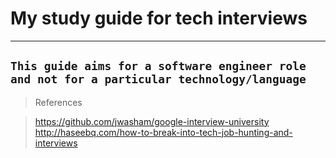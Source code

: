 # My study guide for tech interviews
---
`This guide aims for a software engineer role and not for a particular technology/language`
---

> References

> https://github.com/jwasham/google-interview-university </br>
> http://haseebq.com/how-to-break-into-tech-job-hunting-and-interviews </br>


